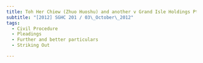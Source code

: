 ```yaml
---
title: Toh Her Chiew (Zhuo Huoshu) and another v Grand Isle Holdings Pte Ltd
subtitle: "[2012] SGHC 201 / 03\_October\_2012"
tags:
  - Civil Procedure
  - Pleadings
  - Further and better particulars
  - Striking Out

---
```


